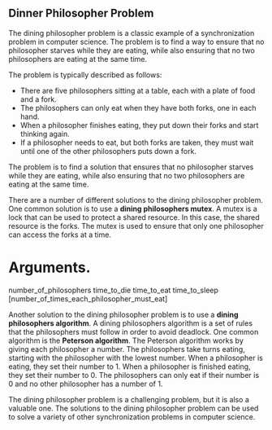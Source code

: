 
## Dinner Philosopher Problem

The dining philosopher problem is a classic example of a synchronization problem in computer science. The problem is to find a way to ensure that no philosopher starves while they are eating, while also ensuring that no two philosophers are eating at the same time.

The problem is typically described as follows:

* There are five philosophers sitting at a table, each with a plate of food and a fork.
* The philosophers can only eat when they have both forks, one in each hand.
* When a philosopher finishes eating, they put down their forks and start thinking again.
* If a philosopher needs to eat, but both forks are taken, they must wait until one of the other philosophers puts down a fork.

The problem is to find a solution that ensures that no philosopher starves while they are eating, while also ensuring that no two philosophers are eating at the same time.

There are a number of different solutions to the dining philosopher problem. One common solution is to use a **dining philosophers mutex**. A mutex is a lock that can be used to protect a shared resource. In this case, the shared resource is the forks. The mutex is used to ensure that only one philosopher can access the forks at a time.

# Arguments.
number_of_philosophers
time_to_die 
time_to_eat 
time_to_sleep 
[number_of_times_each_philosopher_must_eat]

Another solution to the dining philosopher problem is to use a **dining philosophers algorithm**. A dining philosophers algorithm is a set of rules that the philosophers must follow in order to avoid deadlock. One common algorithm is the **Peterson algorithm**. The Peterson algorithm works by giving each philosopher a number. The philosophers take turns eating, starting with the philosopher with the lowest number. When a philosopher is eating, they set their number to 1. When a philosopher is finished eating, they set their number to 0. The philosophers can only eat if their number is 0 and no other philosopher has a number of 1.

The dining philosopher problem is a challenging problem, but it is also a valuable one. The solutions to the dining philosopher problem can be used to solve a variety of other synchronization problems in computer science.